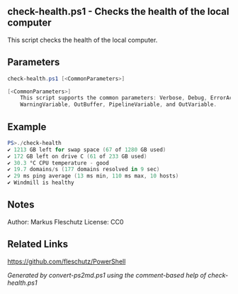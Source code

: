## check-health.ps1 - Checks the health of the local computer

This script checks the health of the local computer.

## Parameters
```powershell
check-health.ps1 [<CommonParameters>]

[<CommonParameters>]
    This script supports the common parameters: Verbose, Debug, ErrorAction, ErrorVariable, WarningAction, 
    WarningVariable, OutBuffer, PipelineVariable, and OutVariable.
```

## Example
```powershell
PS>./check-health
✔️ 1213 GB left for swap space (67 of 1280 GB used)
✔️ 172 GB left on drive C (61 of 233 GB used)
✔️ 30.3 °C CPU temperature - good
✔️ 19.7 domains/s (177 domains resolved in 9 sec)
✔️ 29 ms ping average (13 ms min, 110 ms max, 10 hosts)
✔️ Windmill is healthy
```

## Notes
Author:  Markus Fleschutz
License: CC0

## Related Links
https://github.com/fleschutz/PowerShell

*Generated by convert-ps2md.ps1 using the comment-based help of check-health.ps1*
